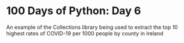 # 100 Days of Python: Day 6

An example of the Collections library being used to extract the top 10 highest rates of COVID-19 per 1000 people by county in Ireland